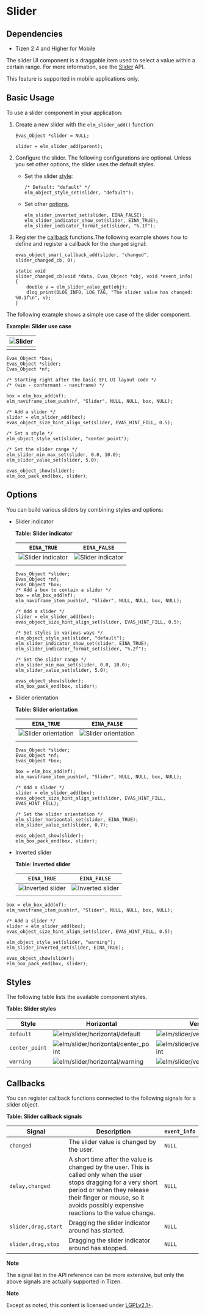 # Slider

## Dependencies

- Tizen 2.4 and Higher for Mobile

The slider UI component is a draggable item used to select a value within a certain range. For more information, see the [Slider](../../../../../org.tizen.native.mobile.apireference/group__Slider.html) API.

This feature is supported in mobile applications only.

## Basic Usage

To use a slider component in your application:

1. Create a new slider with the `elm_slider_add()` function:

   ```
   Evas_Object *slider = NULL;

   slider = elm_slider_add(parent);
   ```

2. Configure the slider. The following configurations are optional. Unless you set other options, the slider uses the default styles.

   - Set the slider [style](#style):

     ```
     /* Default: "default" */
     elm_object_style_set(slider, "default");
     ```

   - Set other [options](#practices).

     ```
     elm_slider_inverted_set(slider, EINA_FALSE);
     elm_slider_indicator_show_set(slider, EINA_TRUE);
     elm_slider_indicator_format_set(slider, "%.1f");
     ```

3. Register the [callback](#callback) functions.The following example shows how to define and register a callback for the `changed` signal:

   ```
   evas_object_smart_callback_add(slider, "changed", slider_changed_cb, 0);

   static void
   slider_changed_cb(void *data, Evas_Object *obj, void *event_info)
   {
       double v = elm_slider_value_get(obj);
       dlog_print(DLOG_INFO, LOG_TAG, "The slider value has changed: %0.1f\n", v);
   }
   ```

The following example shows a simple use case of the slider component.

**Example: Slider use case**

| ![Slider](./media/mobile_slider.png) |
| ---------------------------------------- |
|                                          |

```
Evas_Object *box;
Evas_Object *slider;
Evas_Object *nf;

/* Starting right after the basic EFL UI layout code */
/* (win - conformant - naviframe) */

box = elm_box_add(nf);
elm_naviframe_item_push(nf, "Slider", NULL, NULL, box, NULL);

/* Add a slider */
slider = elm_slider_add(box);
evas_object_size_hint_align_set(slider, EVAS_HINT_FILL, 0.5);

/* Set a style */
elm_object_style_set(slider, "center_point");

/* Set the slider range */
elm_slider_min_max_set(slider, 0.0, 10.0);
elm_slider_value_set(slider, 5.0);

evas_object_show(slider);
elm_box_pack_end(box, slider);
```

## Options

You can build various sliders by combining styles and options:

- Slider indicator

  **Table: Slider indicator**

  | `EINA_TRUE`                              | `EINA_FALSE`                             |
  | ---------------------------------------- | ---------------------------------------- |
  | ![Slider indicator](./media/mobile_slider_various_1_T.png) | ![Slider indicator](./media/mobile_slider_various_1_F.png) |
  |                                          |                                          |

  ```
  Evas_Object *slider;
  Evas_Object *nf;
  Evas_Object *box;
  /* Add a box to contain a slider */
  box = elm_box_add(nf);
  elm_naviframe_item_push(nf, "Slider", NULL, NULL, box, NULL);

  /* Add a slider */
  slider = elm_slider_add(box);
  evas_object_size_hint_align_set(slider, EVAS_HINT_FILL, 0.5);

  /* Set styles in various ways */
  elm_object_style_set(slider, "default");
  elm_slider_indicator_show_set(slider, EINA_TRUE);
  elm_slider_indicator_format_set(slider, "%.2f");

  /* Set the slider range */
  elm_slider_min_max_set(slider, 0.0, 10.0);
  elm_slider_value_set(slider, 5.0);

  evas_object_show(slider);
  elm_box_pack_end(box, slider);
  ```

- Slider orientation

  **Table: Slider orientation**

  | `EINA_TRUE`                              | `EINA_FALSE`                             |
  | ---------------------------------------- | ---------------------------------------- |
  | ![Slider orientation](./media/mobile_slider_various_2_T.png) | ![Slider orientation](./media/mobile_slider_various_2_F.png) |
  |                                          |                                          |

  ```
  Evas_Object *slider;
  Evas_Object *nf;
  Evas_Object *box;

  box = elm_box_add(nf);
  elm_naviframe_item_push(nf, "Slider", NULL, NULL, box, NULL);

  /* Add a slider */
  slider = elm_slider_add(box);
  evas_object_size_hint_align_set(slider, EVAS_HINT_FILL, EVAS_HINT_FILL);

  /* Set the slider orientation */
  elm_slider_horizontal_set(slider, EINA_TRUE);
  elm_slider_value_set(slider, 0.7);

  evas_object_show(slider);
  elm_box_pack_end(box, slider);
  ```

- Inverted slider

  **Table: Inverted slider**

  | `EINA_TRUE`                              | `EINA_FALSE`                             |
  | ---------------------------------------- | ---------------------------------------- |
  | ![Inverted slider](./media/mobile_slider_various_3_T.png) | ![Inverted slider](./media/mobile_slider_various_3_F.png) |
  |                                          |                                          |

```
box = elm_box_add(nf);
elm_naviframe_item_push(nf, "Slider", NULL, NULL, box, NULL);

/* Add a slider */
slider = elm_slider_add(box);
evas_object_size_hint_align_set(slider, EVAS_HINT_FILL, 0.5);

elm_object_style_set(slider, "warning");
elm_slider_inverted_set(slider, EINA_TRUE);

evas_object_show(slider);
elm_box_pack_end(box, slider);
```

## Styles

The following table lists the available component styles.

**Table: Slider styles**

| Style          | Horizontal                               | Vertical                                 |
| -------------- | ---------------------------------------- | ---------------------------------------- |
| `default`      | ![elm/slider/horizontal/default](./media/slider_hor.png) | ![elm/slider/vertical/default](./media/slider_ver.png) |
| `center_point` | ![elm/slider/horizontal/center_point](./media/slider_hor_center.png) | ![elm/slider/vertical/center_point](./media/slider_ver_center.png) |
| `warning`      | ![elm/slider/horizontal/warning](./media/slider_hor_warning.png) | ![elm/slider/vertical/warning](./media/slider_ver_warning.png) |

## Callbacks

You can register callback functions connected to the following signals for a slider object.

**Table: Slider callback signals**

| Signal              | Description                              | `event_info` |
| ------------------- | ---------------------------------------- | ------------ |
| `changed`           | The slider value is changed by the user. | `NULL`       |
| `delay,changed`     | A short time after the value is changed by the user. This is called only when the user stops dragging for a very short period or when they release their finger or mouse, so it avoids possibly expensive reactions to the value change. | `NULL`       |
| `slider,drag,start` | Dragging the slider indicator around has started. | `NULL`       |
| `slider,drag,stop`  | Dragging the slider indicator around has stopped. | `NULL`       |

**Note**

The signal list in the API reference can be more extensive, but only the above signals are actually supported in Tizen.

**Note**

Except as noted, this content is licensed under [LGPLv2.1+](http://opensource.org/licenses/LGPL-2.1).